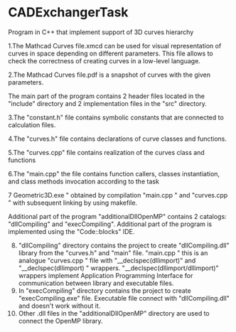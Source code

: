 # CADExchangerTask
Program in C++ that implement support of 3D curves hierarchy

1.The Mathcad Curves file.xmcd can be used for visual representation of curves in space depending on different parameters. 
This file allows  to check the correctness of creating curves in a low-level language.

2.The Mathcad Curves file.pdf is a snapshot of curves with the given parameters.

The main part of the program contains 2 header files located in the "include" directory and 2 implementation files in the "src" directory.

3.The "constant.h" file contains symbolic constants that are connected to calculation files.

4.The "curves.h" file contains declarations of curve classes and functions.

5.The "curves.cpp" file contains realization of the curves class and functions

6.The "main.cpp" the file contains function callers, classes instantiation, and class methods invocation according to the task

7 Geometric3D.exe " obtained by compilation "main.cpp " and "curves.cpp " with subsequent linking by using makefile.

Additional part of the program "additionalDllOpenMP" contains 2 catalogs: "dllCompiling" and "execCompiling". Additional part of the program is implemented using the "Code::blocks" IDE.

8. "dllCompiling" directory contains the project to create "dllCompiling.dll" library from the "curves.h" and "main" file. "main.cpp " this is an analogue "curves.cpp " file with "__declspec(dllimport)" and "__declspec(dllimport) " wrappers.
        "__declspec(dllimport/dllimport)" wrappers implement Application Programming Interface for communication between library and executable files. 
9. In "execCompiling" directory contains the project to create "execCompiling.exe" file. Executable file connect with "dllCompiling.dll" and doesn't work without it.
10. Other .dll files in the "additionalDllOpenMP" directory are used to connect the OpenMP library.



  

  
  

